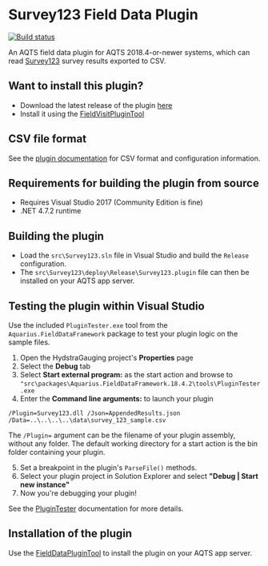 # Survey123 Field Data Plugin

[![Build status](https://ci.appveyor.com/api/projects/status/p7dj87vw06sv8lq3/branch/master?svg=true)](https://ci.appveyor.com/project/SystemsAdministrator/survey123-field-data-plugin/branch/master)

An AQTS field data plugin for AQTS 2018.4-or-newer systems, which can read [Survey123](https://survey123.arcgis.com/) survey results exported to CSV.

## Want to install this plugin?

- Download the latest release of the plugin [here](../../releases/latest)
- Install it using the [FieldVisitPluginTool](https://github.com/AquaticInformatics/aquarius-field-data-framework/tree/master/src/FieldDataPluginTool)

## CSV file format

See the [plugin documentation](./src/Survey123/Readme.md) for CSV format and configuration information.

## Requirements for building the plugin from source

- Requires Visual Studio 2017 (Community Edition is fine)
- .NET 4.7.2 runtime

## Building the plugin

- Load the `src\Survey123.sln` file in Visual Studio and build the `Release` configuration.
- The `src\Survey123\deploy\Release\Survey123.plugin` file can then be installed on your AQTS app server.

## Testing the plugin within Visual Studio

Use the included `PluginTester.exe` tool from the `Aquarius.FieldDataFramework` package to test your plugin logic on the sample files.

1. Open the HydstraGauging project's **Properties** page
2. Select the **Debug** tab
3. Select **Start external program:** as the start action and browse to `"src\packages\Aquarius.FieldDataFramework.18.4.2\tools\PluginTester.exe`
4. Enter the **Command line arguments:** to launch your plugin

```
/Plugin=Survey123.dll /Json=AppendedResults.json /Data=..\..\..\..\data\survey_123_sample.csv
```

The `/Plugin=` argument can be the filename of your plugin assembly, without any folder. The default working directory for a start action is the bin folder containing your plugin.

5. Set a breakpoint in the plugin's `ParseFile()` methods.
6. Select your plugin project in Solution Explorer and select **"Debug | Start new instance"**
7. Now you're debugging your plugin!

See the [PluginTester](https://github.com/AquaticInformatics/aquarius-field-data-framework/tree/master/src/PluginTester) documentation for more details.

## Installation of the plugin

Use the [FieldDataPluginTool](https://github.com/AquaticInformatics/aquarius-field-data-framework/tree/master/src/FieldDataPluginTool) to install the plugin on your AQTS app server.
